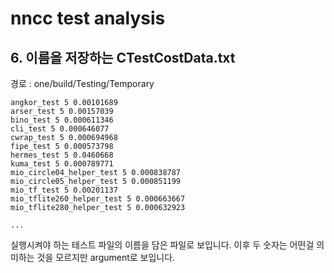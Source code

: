 # nncc test analysis

## 6. 이름을 저장하는 CTestCostData.txt

경로 : one/build/Testing/Temporary

```
angkor_test 5 0.00101689
arser_test 5 0.00157039
bino_test 5 0.000611346
cli_test 5 0.000646077
cwrap_test 5 0.000694968
fipe_test 5 0.000573798
hermes_test 5 0.0460668
kuma_test 5 0.000789771
mio_circle04_helper_test 5 0.000838787
mio_circle05_helper_test 5 0.000851199
mio_tf_test 5 0.00201137
mio_tflite260_helper_test 5 0.000663667
mio_tflite280_helper_test 5 0.000632923

...
```

실행시켜야 하는 테스트 파일의 이름을 담은 파일로 보입니다.
이후 두 숫자는 어떤걸 의미하는 것을 모르지만 argument로 보입니다.
